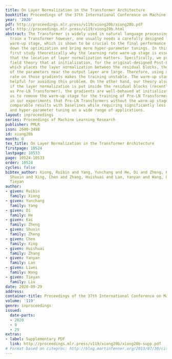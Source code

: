 ```yaml
---
title: On Layer Normalization in the Transformer Architecture
booktitle: Proceedings of the 37th International Conference on Machine Learning
year: '2020'
pdf: http://proceedings.mlr.press/v119/xiong20b/xiong20b.pdf
url: http://proceedings.mlr.press/v119/xiong20b.html
abstract: The Transformer is widely used in natural language processing tasks. To
  train a Transformer however, one usually needs a carefully designed learning rate
  warm-up stage, which is shown to be crucial to the final performance but will slow
  down the optimization and bring more hyper-parameter tunings. In this paper, we
  first study theoretically why the learning rate warm-up stage is essential and show
  that the location of layer normalization matters. Specifically, we prove with mean
  field theory that at initialization, for the original-designed Post-LN Transformer,
  which places the layer normalization between the residual blocks, the expected gradients
  of the parameters near the output layer are large. Therefore, using a large learning
  rate on those gradients makes the training unstable. The warm-up stage is practically
  helpful for avoiding this problem. On the other hand, our theory also shows that
  if the layer normalization is put inside the residual blocks (recently proposed
  as Pre-LN Transformer), the gradients are well-behaved at initialization. This motivates
  us to remove the warm-up stage for the training of Pre-LN Transformers. We show
  in our experiments that Pre-LN Transformers without the warm-up stage can reach
  comparable results with baselines while requiring significantly less training time
  and hyper-parameter tuning on a wide range of applications.
layout: inproceedings
series: Proceedings of Machine Learning Research
publisher: PMLR
issn: 2640-3498
id: xiong20b
month: 0
tex_title: On Layer Normalization in the Transformer Architecture
firstpage: 10524
lastpage: 10533
page: 10524-10533
order: 10524
cycles: false
bibtex_author: Xiong, Ruibin and Yang, Yunchang and He, Di and Zheng, Kai and Zheng,
  Shuxin and Xing, Chen and Zhang, Huishuai and Lan, Yanyan and Wang, Liwei and Liu,
  Tieyan
author:
- given: Ruibin
  family: Xiong
- given: Yunchang
  family: Yang
- given: Di
  family: He
- given: Kai
  family: Zheng
- given: Shuxin
  family: Zheng
- given: Chen
  family: Xing
- given: Huishuai
  family: Zhang
- given: Yanyan
  family: Lan
- given: Liwei
  family: Wang
- given: Tieyan
  family: Liu
date: 2020-09-29
address: 
container-title: Proceedings of the 37th International Conference on Machine Learning
volume: '119'
genre: inproceedings
issued:
  date-parts:
  - 2020
  - 9
  - 29
extras:
- label: Supplementary PDF
  link: http://proceedings.mlr.press/v119/xiong20b/xiong20b-supp.pdf
# Format based on citeproc: http://blog.martinfenner.org/2013/07/30/citeproc-yaml-for-bibliographies/
---
```

